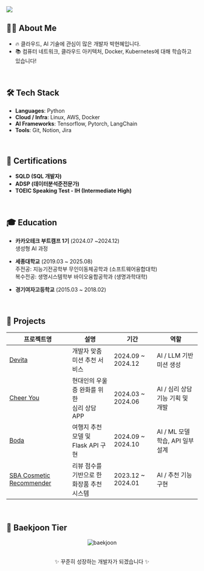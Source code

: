 <!--
## Hi there 👋

**hyeonhye126/hyeonhye126** is a ✨ _special_ ✨ repository because its `README.md` (this file ) appears on your GitHub profile.  

Here are some ideas to get you started: 

- 🔭 I’m currently working on ...
- 🌱 I’m currently learning ...
- 👯 I’m looking to collaborate on ...
- 🤔 I’m looking for help with ...
- 💬 Ask me about ...
- 📫 How to reach me: ...
- 😄 Pronouns: ...
- ⚡ Fun fact: ...
-->

<!-- 배너 이미지 -->
<img src="https://capsule-render.vercel.app/api?type=waving&color=0:6A5ACD,100:00BFFF&height=200&section=header&text=Welcome%20to%20Hyeonhye's%20Github!%20👋&fontSize=40" />


## 🙋‍♀️ About Me
- 🔥 클라우드, AI 기술에 관심이 많은 개발자 박현혜입니다.
- 📚 컴퓨터 네트워크, 클라우드 아키텍처, Docker, Kubernetes에 대해 학습하고 있습니다!
  
<br>

## 🛠 Tech Stack  
- **Languages**: Python  
- **Cloud / Infra**: Linux, AWS, Docker  
- **AI Frameworks**: Tensorflow, Pytorch, LangChain  
- **Tools**: Git, Notion, Jira

<br>

## 🏅 Certifications

- **SQLD (SQL 개발자)**  
- **ADSP (데이터분석준전문가)**  
- **TOEIC Speaking Test - IH (Intermediate High)**  

<br>

## 🎓 Education
- **카카오테크 부트캠프 1기** (2024.07 ~2024.12)  
  생성형 AI 과정
  
- **세종대학교** (2019.03 ~ 2025.08)  
  주전공: 지능기전공학부 무인이동체공학과 (소프트웨어융합대학)  
  복수전공: 생명시스템학부 바이오융합공학과 (생명과학대학)

- **경기여자고등학교** (2015.03 ~ 2018.02)  

<br>

## 🚀 Projects

| 프로젝트명 | 설명 | 기간 | 역할 |
|------------|------|------|------|
| [Devita](https://github.com/hyeonhye126/ktb-devita-hh) | 개발자 맞춤 미션 추천 서비스 | 2024.09 ~ 2024.12 | AI / LLM 기반 미션 생성 |
| [Cheer You](https://github.com/hyeonhye126/cheeryou-capstone-hh) | 현대인의 우울증 완화를 위한<br>심리 상담 APP | 2024.03 ~ 2024.06 | AI / 심리 상담 기능 기획 및 개발 |
| [Boda](https://github.com/hyeonhye126/ktb-boda-hh) | 여행지 추천 모델 및<br>Flask API 구현 | 2024.09 ~ 2024.10 | AI / ML 모델 학습, API 일부 설계 |
| [SBA Cosmetic Recommender](https://github.com/hyeonhye126/sba-cosmetic-recommender) | 리뷰 점수를 기반으로 한<br>화장품 추천 시스템 | 2023.12 ~ 2024.01 | AI / 추천 기능 구현 |


<br>

## 🏅 Baekjoon Tier

<div align="center">

  <img src="http://mazassumnida.wtf/api/v2/generate_badge?boj=hyeonhye126" alt="baekjoon" />

</div>  

<br>

<!-- Footer처럼 귀여운 문구 -->
<p align="center">
  ✨ 꾸준히 성장하는 개발자가 되겠습니다 ✨
</p>
